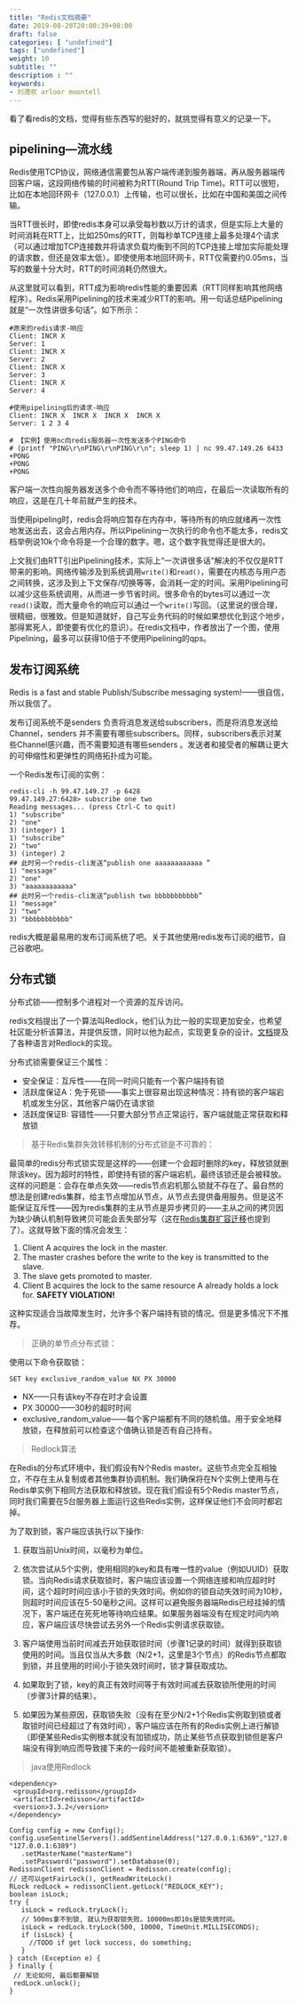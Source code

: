 ```yaml
---
title: "Redis文档摘要"
date: 2019-08-20T20:00:39+08:00
draft: false
categories: [ "undefined"]
tags: ["undefined"]
weight: 10
subtitle: ""
description : ""
keywords:
- 刘港欢 arloor moontell
---
```


看了看redis的文档，觉得有些东西写的挺好的，就挑觉得有意义的记录一下。
<!--more-->

## pipelining—流水线

Redis使用TCP协议，网络通信需要包从客户端传递到服务器端，再从服务器端传回客户端，这段网络传输的时间被称为RTT(Round Trip Time)。RTT可以很短，比如在本地回环网卡（127.0.0.1）上传输，也可以很长，比如在中国和美国之间传输。

当RTT很长时，即使redis本身可以承受每秒数以万计的请求，但是实际上大量的时间消耗在RTT上，比如250ms的RTT，则每秒单TCP连接上最多处理4个请求（可以通过增加TCP连接数并将请求负载均衡到不同的TCP连接上增加实际能处理的请求数，但还是效率太低）。即使使用本地回环网卡，RTT仅需要约0.05ms，当写的数量十分大时，RTT的时间消耗仍然很大。

从这里就可以看到，RTT成为影响redis性能的重要因素（RTT同样影响其他网络程序）。Redis采用Pipelining的技术来减少RTT的影响。用一句话总结Pipelining就是“一次性讲很多句话”。如下所示：

```shell
#原来的redis请求-响应
Client: INCR X
Server: 1
Client: INCR X
Server: 2
Client: INCR X
Server: 3
Client: INCR X
Server: 4

#使用pipelining后的请求-响应
Client: INCR X  INCR X  INCR X  INCR X
Server: 1 2 3 4

# 【实例】使用nc向redis服务器一次性发送多个PING命令
# (printf "PING\r\nPING\r\nPING\r\n"; sleep 1) | nc 99.47.149.26 6433
+PONG
+PONG
+PONG

```
客户端一次性向服务器发送多个命令而不等待他们的响应，在最后一次读取所有的响应，这是在几十年前就产生的技术。

当使用pipeling时，redis会将响应暂存在内存中，等待所有的响应就绪再一次性地发送出去，这会占用内存。所以Pipelining一次执行的命令也不能太多，redis文档举例说10k个命令将是一个合理的数字。嗯，这个数字我觉得还是很大的。

上文我们由RTT引出Pipelining技术，实际上“一次讲很多话”解决的不仅仅是RTT带来的影响。网络传输涉及到系统调用`write()`和`read()`，需要在内核态与用户态之间转换，这涉及到上下文保存/切换等等，会消耗一定的时间。采用Pipelining可以减少这些系统调用，从而进一步节省时间。很多命令的bytes可以通过一次`read()`读取，而大量命令的响应可以通过一个`write()`写回。（这里说的很合理，很精细，很雅致。但是知道就好，自己写业务代码的时候如果想优化到这个地步，那得累死人，即使要有优化的意识）。在redis文档中，作者放出了一个图，使用Pipelining，最多可以获得10倍于不使用Pipelining的qps。

## 发布订阅系统

Redis is a fast and stable Publish/Subscribe messaging system!——很自信，所以我信了。

发布订阅系统不是senders 负责将消息发送给subscribers，而是将消息发送给Channel，senders 并不需要有哪些subscribers。同样，subscribers表示对某些Channel感兴趣，而不需要知道有哪些senders 。发送者和接受者的解耦让更大的可伸缩性和更弹性的网络拓扑成为可能。

一个Redis发布订阅的实例：

```shell
redis-cli -h 99.47.149.27 -p 6428
99.47.149.27:6428> subscribe one two
Reading messages... (press Ctrl-C to quit)
1) "subscribe"
2) "one"
3) (integer) 1
1) "subscribe"
2) "two"
3) (integer) 2
## 此时另一个redis-cli发送“publish one aaaaaaaaaaaa ”
1) "message"
2) "one"
3) "aaaaaaaaaaaa"
## 此时另一个redis-cli发送“publish two bbbbbbbbbbb”
1) "message"
2) "two"
3) "bbbbbbbbbbb"
```
redis大概是最易用的发布订阅系统了吧。关于其他使用redis发布订阅的细节，自己谷歌吧。

## 分布式锁

分布式锁——控制多个进程对一个资源的互斥访问。

redis文档提出了一个算法叫Redlock，他们认为比一般的实现更加安全，也希望社区能分析该算法，并提供反馈，同时以他为起点，实现更复杂的设计。[文档]([https://redis.io/topics/distlock](https://redis.io/topics/distlock)
)提及了各种语言对Redlock的实现。

分布式锁需要保证三个属性：

- 安全保证：互斥性——在同一时间只能有一个客户端持有锁
- 活跃度保证A：免于死锁——事实上很容易出现这种情况：持有锁的客户端宕机或发生分区，其他客户端仍在请求锁
- 活跃度保证B: 容错性——只要大部分节点正常运行，客户端就能正常获取和释放锁

> 基于Redis集群失效转移机制的分布式锁是不可靠的：

最简单的redis分布式锁实现是这样的——创建一个会超时删除的key，释放锁就删除该key。因为超时的特性，即使持有锁的客户端宕机，最终该锁还是会被释放。这样的问题是：会存在单点失效——redis节点宕机那么锁就不存在了。最自然的想法是创建redis集群，给主节点增加从节点，从节点去提供备用服务。但是这不能保证互斥性——因为redis集群的主从节点是异步拷贝的——主从之间的拷贝因为缺少确认机制导致拷贝可能会丢失部分写（这在[Redis集群扩容迁移](/posts/redis-slot-transpot/)也提到了）。这就导致下面的情况会发生：

1. Client A acquires the lock in the master.
2. The master crashes before the write to the key is transmitted to the slave.
3. The slave gets promoted to master.
4. Client B acquires the lock to the same resource A already holds a lock for. **SAFETY VIOLATION!**

这种实现适合当故障发生时，允许多个客户端持有锁的情况。但是更多情况下不推荐。

> 正确的单节点分布式锁：

使用以下命令获取锁：

```shell
SET key exclusive_random_value NX PX 30000
```

- NX——只有该key不存在时才会设置
- PX 30000——30秒的超时时间
- exclusive_random_value——每个客户端都有不同的随机值。用于安全地释放锁，在释放前可以检查这个值确认锁是否有自己持有。

> Redlock算法

在Redis的分布式环境中，我们假设有N个Redis master。这些节点完全互相独立，不存在主从复制或者其他集群协调机制。我们确保将在N个实例上使用与在Redis单实例下相同方法获取和释放锁。现在我们假设有5个Redis master节点，同时我们需要在5台服务器上面运行这些Redis实例，这样保证他们不会同时都宕掉。

为了取到锁，客户端应该执行以下操作:

1. 获取当前Unix时间，以毫秒为单位。

2. 依次尝试从5个实例，使用相同的key和具有唯一性的value（例如UUID）获取锁。当向Redis请求获取锁时，客户端应该设置一个网络连接和响应超时时间，这个超时时间应该小于锁的失效时间。例如你的锁自动失效时间为10秒，则超时时间应该在5-50毫秒之间。这样可以避免服务器端Redis已经挂掉的情况下，客户端还在死死地等待响应结果。如果服务器端没有在规定时间内响应，客户端应该尽快尝试去另外一个Redis实例请求获取锁。

3. 客户端使用当前时间减去开始获取锁时间（步骤1记录的时间）就得到获取锁使用的时间。当且仅当从大多数（N/2+1，这里是3个节点）的Redis节点都取到锁，并且使用的时间小于锁失效时间时，锁才算获取成功。

4. 如果取到了锁，key的真正有效时间等于有效时间减去获取锁所使用的时间（步骤3计算的结果）。

5. 如果因为某些原因，获取锁失败（没有在至少N/2+1个Redis实例取到锁或者取锁时间已经超过了有效时间），客户端应该在所有的Redis实例上进行解锁（即便某些Redis实例根本就没有加锁成功，防止某些节点获取到锁但是客户端没有得到响应而导致接下来的一段时间不能被重新获取锁）。

> java使用Redlock

```
<dependency>
 <groupId>org.redisson</groupId>
 <artifactId>redisson</artifactId>
 <version>3.3.2</version>
</dependency>
```

```
Config config = new Config();
config.useSentinelServers().addSentinelAddress("127.0.0.1:6369","127.0.0.1:6379", "127.0.0.1:6389")
   .setMasterName("masterName")
   .setPassword("password").setDatabase(0);
RedissonClient redissonClient = Redisson.create(config);
// 还可以getFairLock(), getReadWriteLock()
RLock redLock = redissonClient.getLock("REDLOCK_KEY");
boolean isLock;
try {
   isLock = redLock.tryLock();
   // 500ms拿不到锁, 就认为获取锁失败。10000ms即10s是锁失效时间。
   isLock = redLock.tryLock(500, 10000, TimeUnit.MILLISECONDS);
   if (isLock) {
     //TODO if get lock success, do something;
   }
} catch (Exception e) {
} finally {
 // 无论如何, 最后都要解锁
 redLock.unlock();
}
```





